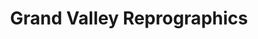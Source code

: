 ---
title: "Grand Valley Reprographics"
url: /grand-junction/grand-valley-reprographics/
shop: copyshop
---